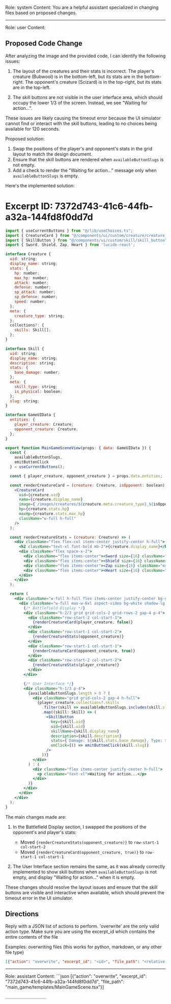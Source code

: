 Role: system
Content: You are a helpful assistant specialized in changing files based on proposed changes.
__________________
Role: user
Content: 
## Proposed Code Change
After analyzing the image and the provided code, I can identify the following issues:

1. The layout of the creatures and their stats is incorrect. The player's creature (Bubwool) is in the bottom-left, but its stats are in the bottom-right. The opponent's creature (Scizard) is in the top-right, but its stats are in the top-left.

2. The skill buttons are not visible in the user interface area, which should occupy the lower 1/3 of the screen. Instead, we see "Waiting for action...".

These issues are likely causing the timeout error because the UI simulator cannot find or interact with the skill buttons, leading to no choices being available for 120 seconds.

Proposed solution:

1. Swap the positions of the player's and opponent's stats in the grid layout to match the design document.
2. Ensure that the skill buttons are rendered when `availableButtonSlugs` is not empty.
3. Add a check to render the "Waiting for action..." message only when `availableButtonSlugs` is empty.

Here's the implemented solution:

# Excerpt ID: 7372d743-41c6-44fb-a32a-144fd8f0dd7d
```jsx main_game/templates/MainGameScene.tsx
import { useCurrentButtons } from "@/lib/useChoices.ts";
import { CreatureCard } from "@/components/ui/custom/creature/creature_card";
import { SkillButton } from "@/components/ui/custom/skill/skill_button";
import { Sword, Shield, Zap, Heart } from 'lucide-react';

interface Creature {
  uid: string;
  display_name: string;
  stats: {
    hp: number;
    max_hp: number;
    attack: number;
    defense: number;
    sp_attack: number;
    sp_defense: number;
    speed: number;
  };
  meta: {
    creature_type: string;
  };
  collections?: {
    skills: Skill[];
  };
}

interface Skill {
  uid: string;
  display_name: string;
  description: string;
  stats: {
    base_damage: number;
  };
  meta: {
    skill_type: string;
    is_physical: boolean;
  };
  slug: string;
}

interface GameUIData {
  entities: {
    player_creature: Creature;
    opponent_creature: Creature;
  };
}

export function MainGameSceneView(props: { data: GameUIData }) {
  const {
    availableButtonSlugs,
    emitButtonClick
  } = useCurrentButtons();

  const { player_creature, opponent_creature } = props.data.entities;

  const renderCreatureCard = (creature: Creature, isOpponent: boolean) => (
    <CreatureCard
      uid={creature.uid}
      name={creature.display_name}
      image={`/images/creatures/${creature.meta.creature_type}_${isOpponent ? 'front' : 'back'}.png`}
      hp={creature.stats.hp}
      maxHp={creature.stats.max_hp}
      className="w-full h-full"
    />
  );

  const renderCreatureStats = (creature: Creature) => (
    <div className="flex flex-col items-center justify-center h-full">
      <h2 className="text-xl font-bold mb-2">{creature.display_name}</h2>
      <div className="flex space-x-2">
        <div className="flex items-center"><Sword size={16} className="mr-1" /> {creature.stats.attack}</div>
        <div className="flex items-center"><Shield size={16} className="mr-1" /> {creature.stats.defense}</div>
        <div className="flex items-center"><Zap size={16} className="mr-1" /> {creature.stats.speed}</div>
        <div className="flex items-center"><Heart size={16} className="mr-1" /> {creature.stats.hp}/{creature.stats.max_hp}</div>
      </div>
    </div>
  );

  return (
    <div className="w-full h-full flex items-center justify-center bg-gray-100">
      <div className="w-full max-w-6xl aspect-video bg-white shadow-lg rounded-lg overflow-hidden">
        {/* Battlefield Display */}
        <div className="h-2/3 grid grid-cols-2 grid-rows-2 gap-4 p-4">
          <div className="row-start-2 col-start-1">
            {renderCreatureCard(player_creature, false)}
          </div>
          <div className="row-start-1 col-start-2">
            {renderCreatureStats(opponent_creature)}
          </div>
          <div className="row-start-1 col-start-1">
            {renderCreatureCard(opponent_creature, true)}
          </div>
          <div className="row-start-2 col-start-2">
            {renderCreatureStats(player_creature)}
          </div>
        </div>

        {/* User Interface */}
        <div className="h-1/3 p-4">
          {availableButtonSlugs.length > 0 ? (
            <div className="grid grid-cols-2 gap-4 h-full">
              {player_creature.collections?.skills
                .filter(skill => availableButtonSlugs.includes(skill.slug))
                .map((skill: Skill) => (
                  <SkillButton
                    key={skill.uid}
                    uid={skill.uid}
                    skillName={skill.display_name}
                    description={skill.description}
                    stats={`Damage: ${skill.stats.base_damage}, Type: ${skill.meta.skill_type}`}
                    onClick={() => emitButtonClick(skill.slug)}
                  />
                ))}
            </div>
          ) : (
            <div className="flex items-center justify-center h-full">
              <p className="text-xl">Waiting for action...</p>
            </div>
          )}
        </div>
      </div>
    </div>
  );
}
```

The main changes made are:

1. In the Battlefield Display section, I swapped the positions of the opponent's and player's stats:
   - Moved `{renderCreatureStats(opponent_creature)}` to `row-start-1 col-start-2`
   - Moved `{renderCreatureCard(opponent_creature, true)}` to `row-start-1 col-start-1`

2. The User Interface section remains the same, as it was already correctly implemented to show skill buttons when `availableButtonSlugs` is not empty, and display "Waiting for action..." when it is empty.

These changes should resolve the layout issues and ensure that the skill buttons are visible and interactive when available, which should prevent the timeout error in the UI simulator.

## Directions
Reply with a JSON list of actions to perform. 'overwrite' are the only valid action type. 
Make sure you are using the excerpt_id which contains the entire contents of the file

Examples:
overwriting files (this works for python, markdown, or any other file type)
```json output_example1
[{"action": "overwrite", "excerpt_id": "<id>", "file_path": "<relative file path>"}]
```

__________________
Role: assistant
Content: ```json
[{"action": "overwrite", "excerpt_id": "7372d743-41c6-44fb-a32a-144fd8f0dd7d", "file_path": "main_game/templates/MainGameScene.tsx"}]
```
__________________

